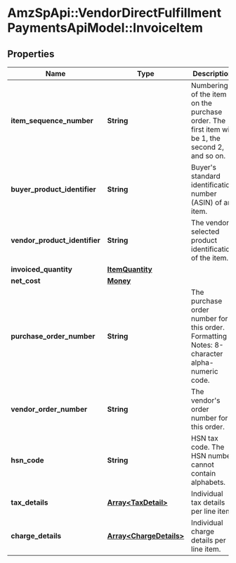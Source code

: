 # AmzSpApi::VendorDirectFulfillmentPaymentsApiModel::InvoiceItem

## Properties
Name | Type | Description | Notes
------------ | ------------- | ------------- | -------------
**item_sequence_number** | **String** | Numbering of the item on the purchase order. The first item will be 1, the second 2, and so on. | 
**buyer_product_identifier** | **String** | Buyer&#x27;s standard identification number (ASIN) of an item. | [optional] 
**vendor_product_identifier** | **String** | The vendor selected product identification of the item. | [optional] 
**invoiced_quantity** | [**ItemQuantity**](ItemQuantity.md) |  | 
**net_cost** | [**Money**](Money.md) |  | 
**purchase_order_number** | **String** | The purchase order number for this order. Formatting Notes: 8-character alpha-numeric code. | 
**vendor_order_number** | **String** | The vendor&#x27;s order number for this order. | [optional] 
**hsn_code** | **String** | HSN tax code. The HSN number cannot contain alphabets. | [optional] 
**tax_details** | [**Array&lt;TaxDetail&gt;**](TaxDetail.md) | Individual tax details per line item. | [optional] 
**charge_details** | [**Array&lt;ChargeDetails&gt;**](ChargeDetails.md) | Individual charge details per line item. | [optional] 

